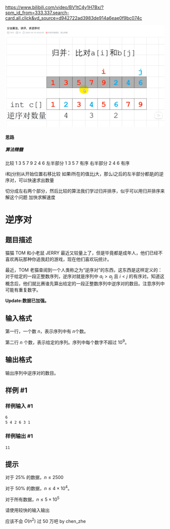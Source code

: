 

https://www.bilibili.com/video/BV1tC4y1H7Bx/?spm_id_from=333.337.search-card.all.click&vd_source=d942722ad3983de914a6eae0f9bc074c

![img.png](img.png)

#### 思路
##### 算法精髓

比较 1 3 5 7 9 2 4 6
左半部分 1 3 5 7 有序
右半部分 2 4 6 有序

i和j分别从开始位置右移比较
如果i所在的值比j大，那么i之后的左半部分都是j的逆序对，可以快速求出数量

切分成左右两个部分，然后比较的算法我们学过归并排序，似乎可以用归并排序来解这个问题
加快求解速度


# 逆序对

## 题目描述

猫猫 TOM 和小老鼠 JERRY 最近又较量上了，但是毕竟都是成年人，他们已经不喜欢再玩那种你追我赶的游戏，现在他们喜欢玩统计。

最近，TOM 老猫查阅到一个人类称之为“逆序对”的东西，这东西是这样定义的：对于给定的一段正整数序列，逆序对就是序列中 $a_i>a_j$ 且 $i<j$ 的有序对。知道这概念后，他们就比赛谁先算出给定的一段正整数序列中逆序对的数目。注意序列中可能有重复数字。

**Update:数据已加强。**

## 输入格式

第一行，一个数 $n$，表示序列中有 $n$个数。

第二行 $n$ 个数，表示给定的序列。序列中每个数字不超过 $10^9$。

## 输出格式

输出序列中逆序对的数目。

## 样例 #1

### 样例输入 #1

```
6
5 4 2 6 3 1
```

### 样例输出 #1

```
11
```

## 提示

对于 $25\%$ 的数据，$n \leq 2500$

对于 $50\%$ 的数据，$n \leq 4 \times 10^4$。

对于所有数据，$n \leq 5 \times 10^5$

请使用较快的输入输出

应该不会 $O(n^2)$ 过 50 万吧 by chen_zhe